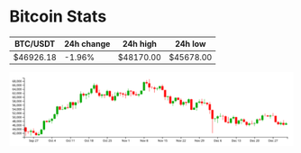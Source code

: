 # Bitcoin Stats

BTC/USDT|24h change|24h high|24h low|
|---|---|---|---|
|$46926.18|-1.96%|$48170.00|$45678.00|

<img src="./chart.svg">
